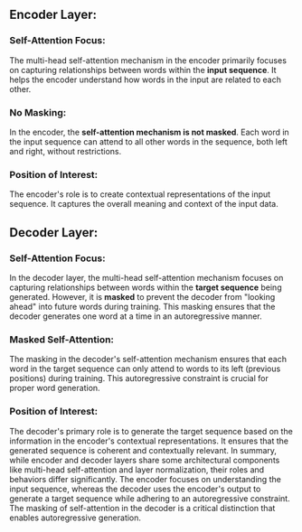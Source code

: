 ## Encoder Layer:

### Self-Attention Focus:
The multi-head self-attention mechanism in the encoder primarily focuses on capturing relationships between words within the **input sequence**. It helps the encoder understand how words in the input are related to each other.
### No Masking:

In the encoder, the **self-attention mechanism is not masked**. Each word in the input sequence can attend to all other words in the sequence, both left and right, without restrictions.
### Position of Interest:

The encoder's role is to create contextual representations of the input sequence. It captures the overall meaning and context of the input data.
## Decoder Layer:

### Self-Attention Focus:

In the decoder layer, the multi-head self-attention mechanism focuses on capturing relationships between words within the **target sequence** being generated. However, it is **masked** to prevent the decoder from "looking ahead" into future words during training. This masking ensures that the decoder generates one word at a time in an autoregressive manner.
### Masked Self-Attention:

The masking in the decoder's self-attention mechanism ensures that each word in the target sequence can only attend to words to its left (previous positions) during training. This autoregressive constraint is crucial for proper word generation.
### Position of Interest:

The decoder's primary role is to generate the target sequence based on the information in the encoder's contextual representations. It ensures that the generated sequence is coherent and contextually relevant.
In summary, while encoder and decoder layers share some architectural components like multi-head self-attention and layer normalization, their roles and behaviors differ significantly. The encoder focuses on understanding the input sequence, whereas the decoder uses the encoder's output to generate a target sequence while adhering to an autoregressive constraint. The masking of self-attention in the decoder is a critical distinction that enables autoregressive generation.





